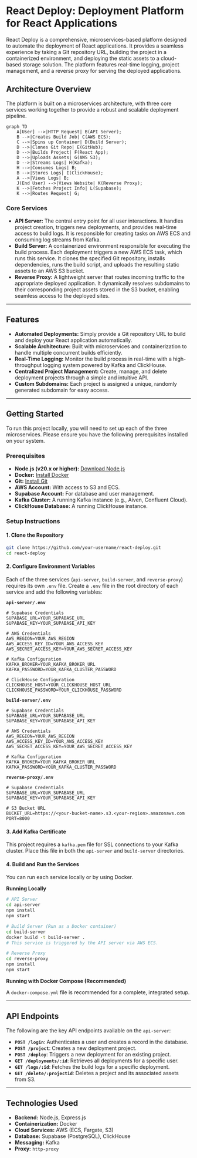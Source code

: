 # React Deploy: Deployment Platform for React Applications

React Deploy is a comprehensive, microservices-based platform designed to automate the deployment of React applications. It provides a seamless experience by taking a Git repository URL, building the project in a containerized environment, and deploying the static assets to a cloud-based storage solution. The platform features real-time logging, project management, and a reverse proxy for serving the deployed applications.

## Architecture Overview

The platform is built on a microservices architecture, with three core services working together to provide a robust and scalable deployment pipeline.

```mermaid
graph TD
    A[User] -->|HTTP Request| B(API Server);
    B -->|Creates Build Job| C(AWS ECS);
    C -->|Spins up Container| D(Build Server);
    D -->|Clones Git Repo| E(GitHub);
    D -->|Builds Project| F(React App);
    D -->|Uploads Assets| G(AWS S3);
    D -->|Streams Logs| H(Kafka);
    H -->|Consumes Logs| B;
    B -->|Stores Logs| I(ClickHouse);
    A -->|Views Logs| B;
    J(End User) -->|Views Website| K(Reverse Proxy);
    K -->|Fetches Project Info| L(Supabase);
    K -->|Routes Request| G;
```

### Core Services

*   **API Server:** The central entry point for all user interactions. It handles project creation, triggers new deployments, and provides real-time access to build logs. It is responsible for creating tasks on AWS ECS and consuming log streams from Kafka.
*   **Build Server:** A containerized environment responsible for executing the build process. Each deployment triggers a new AWS ECS task, which runs this service. It clones the specified Git repository, installs dependencies, runs the build script, and uploads the resulting static assets to an AWS S3 bucket.
*   **Reverse Proxy:** A lightweight server that routes incoming traffic to the appropriate deployed application. It dynamically resolves subdomains to their corresponding project assets stored in the S3 bucket, enabling seamless access to the deployed sites.

---

## Features

*   **Automated Deployments:** Simply provide a Git repository URL to build and deploy your React application automatically.
*   **Scalable Architecture:** Built with microservices and containerization to handle multiple concurrent builds efficiently.
*   **Real-Time Logging:** Monitor the build process in real-time with a high-throughput logging system powered by Kafka and ClickHouse.
*   **Centralized Project Management:** Create, manage, and delete deployment projects through a simple and intuitive API.
*   **Custom Subdomains:** Each project is assigned a unique, randomly generated subdomain for easy access.

---

## Getting Started

To run this project locally, you will need to set up each of the three microservices. Please ensure you have the following prerequisites installed on your system.

### Prerequisites

*   **Node.js (v20.x or higher):** [Download Node.js](https://nodejs.org/)
*   **Docker:** [Install Docker](https://docs.docker.com/get-docker/)
*   **Git:** [Install Git](https://git-scm.com/downloads)
*   **AWS Account:** With access to S3 and ECS.
*   **Supabase Account:** For database and user management.
*   **Kafka Cluster:** A running Kafka instance (e.g., Aiven, Confluent Cloud).
*   **ClickHouse Database:** A running ClickHouse instance.

### Setup Instructions

#### 1. Clone the Repository

```bash
git clone https://github.com/your-username/react-deploy.git
cd react-deploy
```

#### 2. Configure Environment Variables

Each of the three services (`api-server`, `build-server`, and `reverse-proxy`) requires its own `.env` file. Create a `.env` file in the root directory of each service and add the following variables:

**`api-server/.env`**

```env
# Supabase Credentials
SUPABASE_URL=YOUR_SUPABASE_URL
SUPABASE_KEY=YOUR_SUPABASE_API_KEY

# AWS Credentials
AWS_REGION=YOUR_AWS_REGION
AWS_ACCESS_KEY_ID=YOUR_AWS_ACCESS_KEY
AWS_SECRET_ACCESS_KEY=YOUR_AWS_SECRET_ACCESS_KEY

# Kafka Configuration
KAFKA_BROKER=YOUR_KAFKA_BROKER_URL
KAFKA_PASSWORD=YOUR_KAFKA_CLUSTER_PASSWORD

# ClickHouse Configuration
CLICKHOUSE_HOST=YOUR_CLICKHOUSE_HOST_URL
CLICKHOUSE_PASSWORD=YOUR_CLICKHOUSE_PASSWORD
```

**`build-server/.env`**

```env
# Supabase Credentials
SUPABASE_URL=YOUR_SUPABASE_URL
SUPABASE_KEY=YOUR_SUPABASE_API_KEY

# AWS Credentials
AWS_REGION=YOUR_AWS_REGION
AWS_ACCESS_KEY_ID=YOUR_AWS_ACCESS_KEY
AWS_SECRET_ACCESS_KEY=YOUR_AWS_SECRET_ACCESS_KEY

# Kafka Configuration
KAFKA_BROKER=YOUR_KAFKA_BROKER_URL
KAFKA_PASSWORD=YOUR_KAFKA_CLUSTER_PASSWORD
```

**`reverse-proxy/.env`**

```env
# Supabase Credentials
SUPABASE_URL=YOUR_SUPABASE_URL
SUPABASE_KEY=YOUR_SUPABASE_API_KEY

# S3 Bucket URL
BUCKET_URL=https://<your-bucket-name>.s3.<your-region>.amazonaws.com
PORT=8000
```

#### 3. Add Kafka Certificate

This project requires a `kafka.pem` file for SSL connections to your Kafka cluster. Place this file in both the `api-server` and `build-server` directories.

#### 4. Build and Run the Services

You can run each service locally or by using Docker.

**Running Locally**

```bash
# API Server
cd api-server
npm install
npm start

# Build Server (Run as a Docker container)
cd build-server
docker build -t build-server .
# This service is triggered by the API server via AWS ECS.

# Reverse Proxy
cd reverse-proxy
npm install
npm start
```

**Running with Docker Compose (Recommended)**

A `docker-compose.yml` file is recommended for a complete, integrated setup.

---

## API Endpoints

The following are the key API endpoints available on the `api-server`:

*   **`POST /login`**: Authenticates a user and creates a record in the database.
*   **`POST /project`**: Creates a new deployment project.
*   **`POST /deploy`**: Triggers a new deployment for an existing project.
*   **`GET /deployments/:id`**: Retrieves all deployments for a specific user.
*   **`GET /logs/:id`**: Fetches the build logs for a specific deployment.
*   **`GET /delete/:projectid`**: Deletes a project and its associated assets from S3.

---

## Technologies Used

*   **Backend:** Node.js, Express.js
*   **Containerization:** Docker
*   **Cloud Services:** AWS (ECS, Fargate, S3)
*   **Database:** Supabase (PostgreSQL), ClickHouse
*   **Messaging:** Kafka
*   **Proxy:** `http-proxy`
